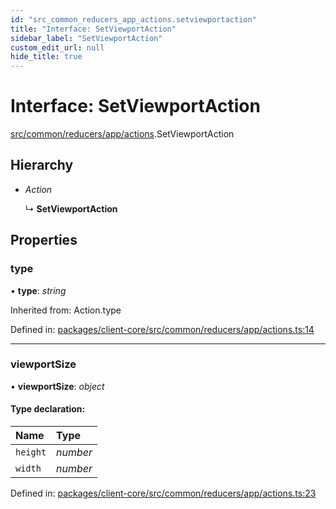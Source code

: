 ```yaml
---
id: "src_common_reducers_app_actions.setviewportaction"
title: "Interface: SetViewportAction"
sidebar_label: "SetViewportAction"
custom_edit_url: null
hide_title: true
---
```


# Interface: SetViewportAction

[src/common/reducers/app/actions](../modules/src_common_reducers_app_actions.md).SetViewportAction

## Hierarchy

* *Action*

  ↳ **SetViewportAction**

## Properties

### type

• **type**: *string*

Inherited from: Action.type

Defined in: [packages/client-core/src/common/reducers/app/actions.ts:14](https://github.com/xr3ngine/xr3ngine/blob/2d83606b6/packages/client-core/src/common/reducers/app/actions.ts#L14)

___

### viewportSize

• **viewportSize**: *object*

#### Type declaration:

| Name | Type |
| :------ | :------ |
| `height` | *number* |
| `width` | *number* |

Defined in: [packages/client-core/src/common/reducers/app/actions.ts:23](https://github.com/xr3ngine/xr3ngine/blob/2d83606b6/packages/client-core/src/common/reducers/app/actions.ts#L23)
